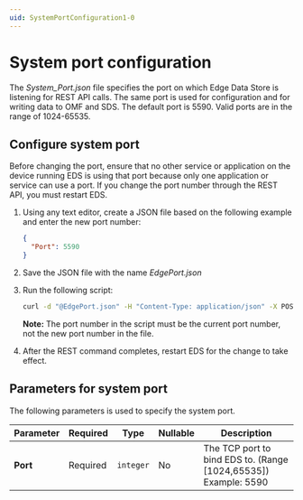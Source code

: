 ```yaml
---
uid: SystemPortConfiguration1-0
---
```


# System port configuration

The _System_Port.json_ file specifies the port on which Edge Data Store is listening for REST API calls. The same port is used for configuration and for writing data to OMF and SDS. The default port is 5590. Valid ports are in the range of 1024-65535. 

## Configure system port

Before changing the port, ensure that no other service or application on the device running EDS is using that port because only one application or service can use a port. If you change the port number through the REST API, you must restart EDS.

1. Using any text editor, create a JSON file based on the following example and enter the new port number:

   ```json
   {
     "Port": 5590
   }
   ```

2. Save the JSON file with the name _EdgePort.json_ 
3. Run the following script:

    ```bash
    curl -d "@EdgePort.json" -H "Content-Type: application/json" -X POST http://localhost:5590/api/v1/configuration/system/port
    ```

    **Note:** The port number in the script must be the current port number, not the new port number in the file.

4. After the REST command completes, restart EDS for the change to take effect.

## Parameters for system port

The following parameters is used to specify the system port.

| Parameter      | Required    | Type   | Nullable | Description                      |
| ------------- | --------- | -------- | -------- | ------------------------------- |
| **Port** | Required | `integer` | No       | The TCP port to bind EDS to. (Range [1024,65535]) Example: 5590 | 
